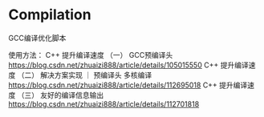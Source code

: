 # Compilation
GCC编译优化脚本

使用方法：
C++ 提升编译速度 （一） GCC预编译头                     https://blog.csdn.net/zhuaizi888/article/details/105015550 
C++ 提升编译速度 （二） 解决方案实现 ｜ 预编译头 多核编译   https://blog.csdn.net/zhuaizi888/article/details/112695018
C++ 提升编译速度 （三） 友好的编译信息输出                https://blog.csdn.net/zhuaizi888/article/details/112701818
